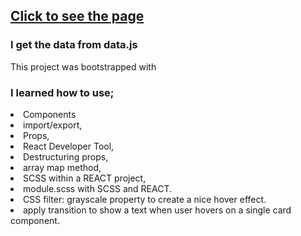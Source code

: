 ## [Click to see the page](https://tour-places-zeta.vercel.app/)

### I get the data from data.js

This project was bootstrapped with

### I learned how to use;

<li>Components</li>
<li>import/export,</li>
<li>Props,</li>
<li>React Developer Tool,</li>
<li>Destructuring props,</li>
<li>array map method,</li>
<li>SCSS within a REACT project,</li>
<li>module.scss with SCSS and REACT.</li>
<li>CSS filter: grayscale property to create a nice hover effect.
</li>
<li>apply transition to show a text when user hovers on a single card component.</li>
